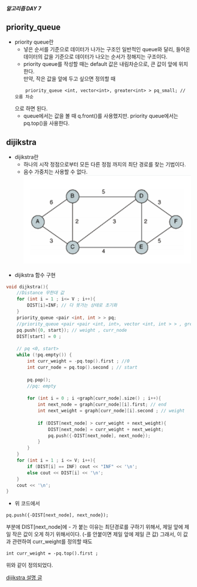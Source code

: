 ##### 알고리즘 DAY 7

## priority_queue 

- priority queue란
    - 넣은 순서를 기준으로 데이터가 나가는 구조인 일반적인 queue와 달리, 들어온 데이터의 값을 기준으로 데이터가 나오는 순서가 정해지는 구조이다.
    - priority queue를 작성할 때는 default 값은 내림차순으로, 큰 값이 앞에 위치한다. <br>
    만약, 작은 값을 앞에 두고 싶으면 정의할 때
    ```
        priority_queue <int, vector<int>, greater<int> > pq_small; // 오름 차순
    ```
    으로 하면 된다.
    - queue에서는 값을 볼 때 q.front()를 사용했지만. priority queue에서는 pq.top()을 사용한다.  

## dijikstra 

- dijikstra란
    - 하나의 시작 정점으로부터 모든 다른 정점 까지의 최단 경로를 찾는 기법이다.
    - 음수 가중치는 사용할 수 없다. 
    ![](dijikstra.png)
    <br>
- dijikstra 함수 구현
```cpp
void dijkstra(){
    //Distance 무한대 값
    for (int i = 1 ; i<= V ; i++){
        DIST[i]=INF; // 다 못가는 상태로 초기화
    }
    priority_queue <pair <int, int > > pq;
    //priority_queue <pair <pair <int, int>, vector <int, int > > , greater <pair <int, int > > > ppq ; -> 이걸 사용하면 아래에서 -를 사용하지 않아도 됨. but, 시간 오래 걸림
    pq.push({0, start}); // weight , curr_node
    DIST[start] = 0 ;

    // pq <0, start>
    while (!pq.empty()) {
        int curr_weight = -pq.top().first ; //0
        int curr_node = pq.top().second ; // start

        pq.pop();
        //pq: empty

        for (int i = 0 ; i <graph[curr_node].size() ; i++){
            int next_node = graph[curr_node][i].first; // end 
            int next_weight = graph[curr_node][i].second ; // weight

            if (DIST[next_node] > curr_weight + next_weight){
                DIST[next_node] = curr_weight + next_weight;
                pq.push({-DIST[next_node], next_node});
            }
        }
    }
    for (int i = 1 ; i <= V; i++){
        if (DIST[i] == INF) cout << "INF" << '\n';
        else cout << DIST[i] << '\n';
    }
    cout << '\n';
}
```
  - 위 코드에서 
  ```
  pq.push({-DIST[next_node], next_node});
   ```
   부분에 DIST[next_node]에 - 가 붙는 이유는 최단경로를 구하기 위해서, 제일 앞에 제일 작은 값이 오게 하기 위해서이다. (-를 안붙이면 제일 앞에 제일 큰 값)
   그래서, 이 값과 관련하여 curr_weight를 정의할 때도
   ```
   int curr_weight = -pq.top().first ;
   ```
   위와 같이 정의되었다. 



[dijikstra 설명 글](https://velog.io/@717lumos/%EC%95%8C%EA%B3%A0%EB%A6%AC%EC%A6%98-%EB%8B%A4%EC%9D%B5%EC%8A%A4%ED%8A%B8%EB%9D%BCDijkstra-%EC%95%8C%EA%B3%A0%EB%A6%AC%EC%A6%98)